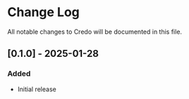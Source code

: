 # Change Log

All notable changes to Credo will be documented in this file.

## [0.1.0] - 2025-01-28

### Added

- Initial release

